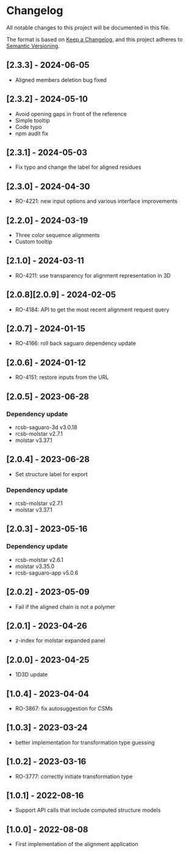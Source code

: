 # Changelog
All notable changes to this project will be documented in this file.

The format is based on [Keep a Changelog](https://keepachangelog.com/en/1.0.0/),
and this project adheres to [Semantic Versioning](https://semver.org/spec/v2.0.0.html).

## [2.3.3] - 2024-06-05
- Aligned members deletion bug fixed

## [2.3.2] - 2024-05-10
- Avoid opening gaps in front of the reference
- Simple tooltip
- Code typo
- npm audit fix

## [2.3.1] - 2024-05-03
- Fix typo and change the label for aligned residues

## [2.3.0] - 2024-04-30
- RO-4221: new input options and various interface improvements

## [2.2.0] - 2024-03-19
- Three color sequence alignments
- Custom tooltip

## [2.1.0] - 2024-03-11
- RO-4211: use transparency for alignment representation in 3D

## [2.0.8][2.0.9] - 2024-02-05
- RO-4184: API to get the most recent alignment request query

## [2.0.7] - 2024-01-15
- RO-4166: roll back saguaro dependency update

## [2.0.6] - 2024-01-12
- RO-4151: restore inputs from the URL

## [2.0.5] - 2023-06-28
### Dependency update
- rcsb-saguaro-3d v3.0.18
- rcsb-molstar v2.7.1
- molstar v3.37.1

## [2.0.4] - 2023-06-28
- Set structure label for export

### Dependency update
- rcsb-molstar v2.7.1
- molstar v3.37.1

## [2.0.3] - 2023-05-16
### Dependency update
- rcsb-molstar v2.6.1
- molstar v3.35.0
- rcsb-saguaro-app v5.0.6

## [2.0.2] - 2023-05-09
- Fail if the aligned chain is not a polymer 

## [2.0.1] - 2023-04-26
- z-index for molstar expanded panel

## [2.0.0] - 2023-04-25
- 1D3D update

## [1.0.4] - 2023-04-04
- RO-3867: fix autosuggestion for CSMs

## [1.0.3] - 2023-03-24
- better implementation for transformation type guessing

## [1.0.2] - 2023-03-16
- RO-3777: correctly initiate transformation type

## [1.0.1] - 2022-08-16
- Support API calls that include computed structure models

## [1.0.0] - 2022-08-08
- First implementation of the alignment application